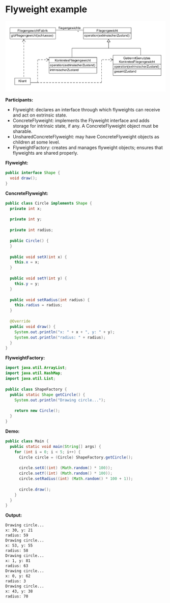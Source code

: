 # Flyweight example

![flyweight](../class-diagrams/flyweight.png)

**Participants:**

* Flyweight: declares an interface through which flyweights can receive and act on extrinsic state.
* ConcreteFlyweight: implements the Flyweight interface and adds storage for intrinsic state, if any. A ConcreteFlyweight object must be sharable.
* UnsharedConcreteFlyweight: may have ConcreteFlyweight objects as children at some level.
* FlyweightFactory: creates and manages flyweight objects; ensures that flyweights are shared properly.

**Flyweight:**

  ```java
  public interface Shape {
    void draw();
  }
  ```
  
**ConcreteFlyweight:**

  ```java
  public class Circle implements Shape {
    private int x;

    private int y;

    private int radius;

    public Circle() {
    }

    public void setX(int x) {
      this.x = x;
    }

    public void setY(int y) {
      this.y = y;
    }

    public void setRadius(int radius) {
      this.radius = radius;
    }

    @Override
    public void draw() {
      System.out.println("x: " + x + ", y: " + y);
      System.out.println("radius: " + radius);
    }
  }
  ```
  
**FlyweightFactory:**

  ```java
  import java.util.ArrayList;
  import java.util.HashMap;
  import java.util.List;

  public class ShapeFactory {
    public static Shape getCircle() {
      System.out.println("Drawing circle...");

      return new Circle();
    }
  }
  ```
  
**Demo:**

  ```java
  public class Main {
    public static void main(String[] args) {
      for (int i = 0; i < 5; i++) {
        Circle circle = (Circle) ShapeFactory.getCircle();
        
        circle.setX((int) (Math.random() * 100));
        circle.setY((int) (Math.random() * 100));
        circle.setRadius((int) (Math.random() * 100 + 1));
        
        circle.draw();
      }
    }
  }
  ```
  
**Output:**

  ```
  Drawing circle...
  x: 30, y: 21
  radius: 59
  Drawing circle...
  x: 53, y: 55
  radius: 58
  Drawing circle...
  x: 1, y: 81
  radius: 63
  Drawing circle...
  x: 0, y: 62
  radius: 3
  Drawing circle...
  x: 43, y: 38
  radius: 70
  ```
